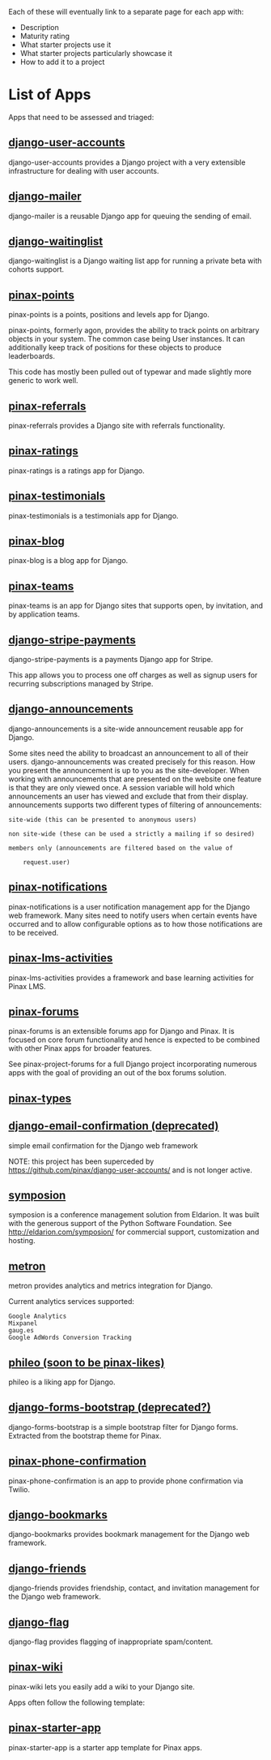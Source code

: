 Each of these will eventually link to a separate page for each app with:

* Description
* Maturity rating
* What starter projects use it
* What starter projects particularly showcase it
* How to add it to a project

# List of Apps

Apps that need to be assessed and triaged:

## [django-user-accounts](https://github.com/pinax/django-user-accounts)
django-user-accounts provides a Django project with a very extensible infrastructure for dealing with user accounts.
## [django-mailer](https://github.com/pinax/django-mailer)
django-mailer is a reusable Django app for queuing the sending of email.
## [django-waitinglist](https://github.com/pinax/django-waitinglist)
django-waitinglist is a Django waiting list app for running a private beta with cohorts support.
## [pinax-points](https://github.com/pinax/pinax-points)
pinax-points is a points, positions and levels app for Django.

pinax-points, formerly agon, provides the ability to track points on arbitrary objects in your system. The common case being User instances. It can additionally keep track of positions for these objects to produce leaderboards.

This code has mostly been pulled out of typewar and made slightly more generic to work well.
## [pinax-referrals](https://github.com/pinax/pinax-referrals)
pinax-referrals provides a Django site with referrals functionality.
## [pinax-ratings](https://github.com/pinax/pinax-ratings)
pinax-ratings is a ratings app for Django.
## [pinax-testimonials](https://github.com/pinax/pinax-testimonials)
pinax-testimonials is a testimonials app for Django.
## [pinax-blog](https://github.com/pinax/pinax-blog)
pinax-blog is a blog app for Django.
## [pinax-teams](https://github.com/pinax/pinax-teams)
pinax-teams is an app for Django sites that supports open, by invitation, and by application teams.
## [django-stripe-payments](https://github.com/pinax/django-stripe-payments)
django-stripe-payments is a payments Django app for Stripe.

This app allows you to process one off charges as well as signup users for recurring subscriptions managed by Stripe.
## [django-announcements](https://github.com/pinax/django-announcements)
django-announcements is a site-wide announcement reusable app for Django.

Some sites need the ability to broadcast an announcement to all of their users. django-announcements was created precisely for this reason. How you present the announcement is up to you as the site-developer. When working with announcements that are presented on the website one feature is that they are only viewed once. A session variable will hold which announcements an user has viewed and exclude that from their display. announcements supports two different types of filtering of announcements:

    site-wide (this can be presented to anonymous users)

    non site-wide (these can be used a strictly a mailing if so desired)

    members only (announcements are filtered based on the value of

        request.user)

## [pinax-notifications](https://github.com/pinax/pinax-notifications)
pinax-notifications is a user notification management app for the Django web framework. Many sites need to notify users when certain events have occurred and to allow configurable options as to how those notifications are to be received.
## [pinax-lms-activities](https://github.com/pinax/pinax-lms-activities)
pinax-lms-activities provides a framework and base learning activities for Pinax LMS.
## [pinax-forums](https://github.com/pinax/pinax-forums)
pinax-forums is an extensible forums app for Django and Pinax. It is focused on core forum functionality and hence is expected to be combined with other Pinax apps for broader features.

See pinax-project-forums for a full Django project incorporating numerous apps with the goal of providing an out of the box forums solution.
## [pinax-types](https://github.com/pinax/pinax-types)

## [django-email-confirmation (deprecated)](https://github.com/pinax/django-email-confirmation)
simple email confirmation for the Django web framework 

NOTE: this project has been superceded by https://github.com/pinax/django-user-accounts/ and is not longer active.
## [symposion](https://github.com/pinax/symposion)
symposion is a conference management solution from Eldarion. It was built with the generous support of the Python Software Foundation. See http://eldarion.com/symposion/ for commercial support, customization and hosting.
## [metron](https://github.com/pinax/metron)
metron provides analytics and metrics integration for Django.

Current analytics services supported:

    Google Analytics
    Mixpanel
    gaug.es
    Google AdWords Conversion Tracking

## [phileo (soon to be pinax-likes)](https://github.com/pinax/phileo)
phileo is a liking app for Django.
## [django-forms-bootstrap (deprecated?)](https://github.com/pinax/django-forms-bootstrap)
django-forms-bootstrap is a simple bootstrap filter for Django forms. Extracted from the bootstrap theme for Pinax.
## [pinax-phone-confirmation](https://github.com/pinax/pinax-phone-confirmation)
pinax-phone-confirmation is an app to provide phone confirmation via Twilio.
## [django-bookmarks](https://github.com/pinax/django-bookmarks)
django-bookmarks provides bookmark management for the Django web framework.
## [django-friends](https://github.com/pinax/django-friends)
django-friends provides friendship, contact, and invitation management for the Django web framework.
## [django-flag](https://github.com/pinax/django-flag)
django-flag provides flagging of inappropriate spam/content.
## [pinax-wiki](https://github.com/pinax/pinax-wiki)
pinax-wiki lets you easily add a wiki to your Django site.

Apps often follow the following template:

## [pinax-starter-app](https://github.com/pinax/pinax-starter-app)
pinax-starter-app is a starter app template for Pinax apps.
